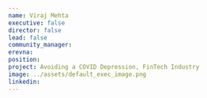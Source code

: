 ```yaml
---
name: Viraj Mehta
executive: false
director: false
lead: false
community_manager:   
erevna:
position:  
project: Avoiding a COVID Depression, FinTech Industry
image: ../assets/default_exec_image.png
linkedin: 
---
```

